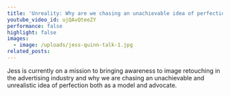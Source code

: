 ```yaml
---
title: 'Unreality: Why are we chasing an unachievable idea of perfection'
youtube_video_id: ujQAvQteeZY
performance: false
highlight: false
images:
  - image: /uploads/jess-quinn-talk-1.jpg
related_posts:
---
```


Jess is currently on a mission to bringing awareness to image retouching in the advertising industry and why we are chasing an unachievable and unrealistic idea of perfection both as a model and advocate.
